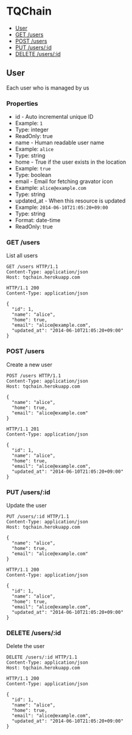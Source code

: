 # TQChain
* [User](#user)
 * [GET /users](#get-users)
 * [POST /users](#post-users)
 * [PUT /users/:id](#put-usersid)
 * [DELETE /users/:id](#delete-usersid)

## User
Each user who is managed by us

### Properties
* id - Auto incremental unique ID
 * Example: `1`
 * Type: integer
 * ReadOnly: true
* name - Human readable user name
 * Example: `alice`
 * Type: string
* home - True if the user exists in the location
 * Example: `true`
 * Type: boolean
* email - Email for fetching gravator icon
 * Example: `alice@example.com`
 * Type: string
* updated_at - When this resource is updated
 * Example: `2014-06-10T21:05:20+09:00`
 * Type: string
 * Format: date-time
 * ReadOnly: true

### GET /users
List all users

```
GET /users HTTP/1.1
Content-Type: application/json
Host: tqchain.herokuapp.com
```

```
HTTP/1.1 200
Content-Type: application/json

{
  "id": 1,
  "name": "alice",
  "home": true,
  "email": "alice@example.com",
  "updated_at": "2014-06-10T21:05:20+09:00"
}
```

### POST /users
Create a new user

```
POST /users HTTP/1.1
Content-Type: application/json
Host: tqchain.herokuapp.com

{
  "name": "alice",
  "home": true,
  "email": "alice@example.com"
}
```

```
HTTP/1.1 201
Content-Type: application/json

{
  "id": 1,
  "name": "alice",
  "home": true,
  "email": "alice@example.com",
  "updated_at": "2014-06-10T21:05:20+09:00"
}
```

### PUT /users/:id
Update the user

```
PUT /users/:id HTTP/1.1
Content-Type: application/json
Host: tqchain.herokuapp.com

{
  "name": "alice",
  "home": true,
  "email": "alice@example.com"
}
```

```
HTTP/1.1 200
Content-Type: application/json

{
  "id": 1,
  "name": "alice",
  "home": true,
  "email": "alice@example.com",
  "updated_at": "2014-06-10T21:05:20+09:00"
}
```

### DELETE /users/:id
Delete the user

```
DELETE /users/:id HTTP/1.1
Content-Type: application/json
Host: tqchain.herokuapp.com
```

```
HTTP/1.1 200
Content-Type: application/json

{
  "id": 1,
  "name": "alice",
  "home": true,
  "email": "alice@example.com",
  "updated_at": "2014-06-10T21:05:20+09:00"
}
```

